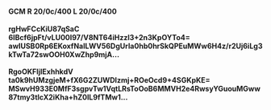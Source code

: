 #### GCM R 20/0c/400 L 20/0c/400
**rgHwFCcKiU87qSaC**<br/>**6IBcf6jpFt/vLU00I97/V8NT64iHzzl3+2n3KpOYTo4=**<br/>**awIUSB0Rp6EKoxfNalLWV56DgUrIa0hb0hrSkQPEuMWw6H4z/r2Uj6iLg3kTwTa72swOOH0XwZhp9mjA...**<br/><br/>
**RgoOKFIjlExhhkdV**<br/>**ta0k9hUMzgjeM+fX6G2ZUWDlzmj+ROeOcd9+4SGKpKE=**<br/>**MSwvH933E0MfF3sgpvTw1VqtLRsToOoB6MMVH2e4RwsyYGuouMGww87tmy3tlcX2iKha+hZ0lL9fTMw1...**